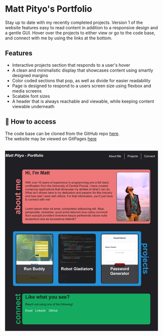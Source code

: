 # Matt Pityo's Portfolio
Stay up to date with my recently completed projects. Version 1 of the website features easy to read content in addition to a responsive design and a gentle GUI. Hover over the projects to either view or go to the code base, and connect with me by using the links at the bottom. 
<br>

## Features
 - Interactive projects section that responds to a user's hover
 - A clean and minimalistic display that showcases content using smartly designed margins
 - Color coded sections that pop, as well as divide for easier readability
 - Page is designed to respond to a users screen size using flexbox and media screens
 - Scalable font sizes
 - A header that is always reachable and viewable, while keeping content viewable underneath

## 🔑 How to access
The code base can be cloned from the GitHub repo [here](https://github.com/mpityo/portfolio).<br>
The website may be viewed on GitPages [here](https://mpityo.github.io/portfolio/)<br>
<br>

![How the website looks currently](./assets/images/Portfolio-Screenshot-Final.png "Consumer look")
